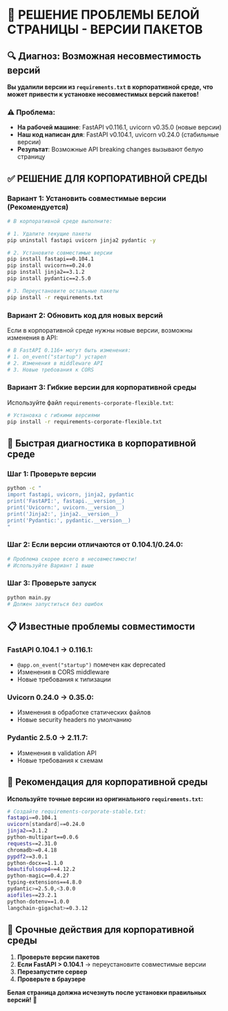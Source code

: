 # 🎯 РЕШЕНИЕ ПРОБЛЕМЫ БЕЛОЙ СТРАНИЦЫ - ВЕРСИИ ПАКЕТОВ

## 🔍 Диагноз: Возможная несовместимость версий

**Вы удалили версии из `requirements.txt` в корпоративной среде, что может привести к установке несовместимых версий пакетов!**

### ⚠️ Проблема:
- **На рабочей машине**: FastAPI v0.116.1, uvicorn v0.35.0 (новые версии)
- **Наш код написан для**: FastAPI v0.104.1, uvicorn v0.24.0 (стабильные версии)
- **Результат**: Возможные API breaking changes вызывают белую страницу

## ✅ РЕШЕНИЕ ДЛЯ КОРПОРАТИВНОЙ СРЕДЫ

### **Вариант 1: Установить совместимые версии (Рекомендуется)**

```bash
# В корпоративной среде выполните:

# 1. Удалите текущие пакеты
pip uninstall fastapi uvicorn jinja2 pydantic -y

# 2. Установите совместимые версии
pip install fastapi==0.104.1
pip install uvicorn==0.24.0  
pip install jinja2==3.1.2
pip install pydantic==2.5.0

# 3. Переустановите остальные пакеты
pip install -r requirements.txt
```

### **Вариант 2: Обновить код для новых версий**

Если в корпоративной среде нужны новые версии, возможны изменения в API:

```python
# В FastAPI 0.116+ могут быть изменения:
# 1. on_event("startup") устарел
# 2. Изменения в middleware API
# 3. Новые требования к CORS
```

### **Вариант 3: Гибкие версии для корпоративной среды**

Используйте файл `requirements-corporate-flexible.txt`:

```bash
# Установка с гибкими версиями
pip install -r requirements-corporate-flexible.txt
```

## 🔧 Быстрая диагностика в корпоративной среде

### **Шаг 1: Проверьте версии**
```bash
python -c "
import fastapi, uvicorn, jinja2, pydantic
print('FastAPI:', fastapi.__version__)
print('Uvicorn:', uvicorn.__version__)
print('Jinja2:', jinja2.__version__)
print('Pydantic:', pydantic.__version__)
"
```

### **Шаг 2: Если версии отличаются от 0.104.1/0.24.0:**
```bash
# Проблема скорее всего в несовместимости!
# Используйте Вариант 1 выше
```

### **Шаг 3: Проверьте запуск**
```bash
python main.py
# Должен запуститься без ошибок
```

## 📋 Известные проблемы совместимости

### **FastAPI 0.104.1 → 0.116.1:**
- `@app.on_event("startup")` помечен как deprecated
- Изменения в CORS middleware
- Новые требования к типизации

### **Uvicorn 0.24.0 → 0.35.0:**
- Изменения в обработке статических файлов
- Новые security headers по умолчанию

### **Pydantic 2.5.0 → 2.11.7:**
- Изменения в validation API
- Новые требования к схемам

## 🎯 Рекомендация для корпоративной среды

**Используйте точные версии из оригинального `requirements.txt`:**

```bash
# Создайте requirements-corporate-stable.txt:
fastapi==0.104.1
uvicorn[standard]==0.24.0
jinja2==3.1.2
python-multipart==0.0.6
requests==2.31.0
chromadb>=0.4.18
pypdf2==3.0.1
python-docx==1.1.0
beautifulsoup4==4.12.2
python-magic==0.4.27
typing-extensions==4.8.0
pydantic>=2.5.0,<3.0.0
aiofiles==23.2.1
python-dotenv==1.0.0
langchain-gigachat>=0.3.12
```

## 🚨 Срочные действия для корпоративной среды

1. **Проверьте версии пакетов**
2. **Если FastAPI > 0.104.1** → переустановите совместимые версии
3. **Перезапустите сервер**
4. **Проверьте в браузере**

**Белая страница должна исчезнуть после установки правильных версий!** 🎉
